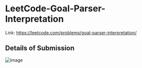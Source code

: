 # LeetCode-Goal-Parser-Interpretation
Link: https://leetcode.com/problems/goal-parser-interpretation/
## Details of Submission
![image](https://github.com/mgalang229/LeetCode-Goal-Parser-Interpretation/assets/51401355/dc6e59db-690e-4d03-9532-0e40179f5e3a)
